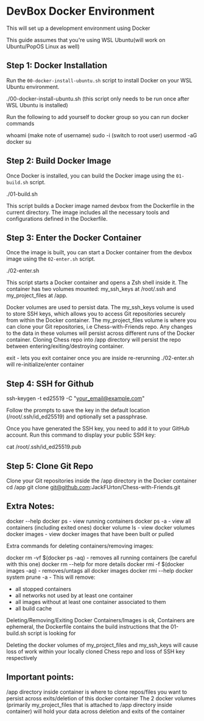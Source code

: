 # DevBox Docker Environment

This will set up a development environment using Docker 

This guide assumes that you're using WSL Ubuntu(will work on Ubuntu/PopOS Linux as well)

## Step 1: Docker Installation

Run the `00-docker-install-ubuntu.sh` script to install Docker on your WSL Ubuntu environment. 

./00-docker-install-ubuntu.sh
(this script only needs to be run once after WSL Ubuntu is installed)

Run the following to add yourself to docker group so you can run docker commands

whoami (make note of username)
sudo -i (switch to root user)
usermod -aG docker <username>
su <username>

## Step 2: Build Docker Image

Once Docker is installed, you can build the Docker image using the `01-build.sh` script.

./01-build.sh

This script builds a Docker image named devbox from the Dockerfile in the current directory. The image includes all the necessary tools and configurations defined in the Dockerfile.

## Step 3: Enter the Docker Container

Once the image is built, you can start a Docker container from the devbox image using the `02-enter.sh` script.

./02-enter.sh

This script starts a Docker container and opens a Zsh shell inside it. The container has two volumes mounted: my_ssh_keys at /root/.ssh and my_project_files at /app.

Docker volumes are used to persist data. The my_ssh_keys volume is used to store SSH keys, which allows you to access Git repositories securely from within the Docker container. The my_project_files volume is where you can clone your Git repositories, i.e Chess-with-Friends repo. Any changes to the data in these volumes will persist across different runs of the Docker container. Cloning Chess repo into /app directory will persist the repo between entering/exiting/destroying container.

exit - lets you exit container once you are inside
re-rerunning ./02-enter.sh will re-initialize/enter container

## Step 4: SSH for Github

ssh-keygen -t ed25519 -C "your_email@example.com"

Follow the prompts to save the key in the default location (/root/.ssh/id_ed25519) and optionally set a passphrase.

Once you have generated the SSH key, you need to add it to your GitHub account. Run this command to display your public SSH key:

cat /root/.ssh/id_ed25519.pub

## Step 5: Clone Git Repo

Clone your Git repositories inside the /app directory in the Docker container
cd /app
git clone git@github.com:JackFUrton/Chess-with-Friends.git

## Extra Notes:

docker --help
docker ps - view running containers
docker ps -a - view all containers (including exited ones)
docker volume ls - view docker volumes
docker images - view docker images that have been built or pulled

Extra commands for deleting containers/removing images:

docker rm -vf $(docker ps -aq) - removes all running containers (be careful with this one)
docker rm --help for more details
docker rmi -f $(docker images -aq) - removes/untags all docker images
docker rmi --help
docker system prune -a - This will remove:
  - all stopped containers
  - all networks not used by at least one container
  - all images without at least one container associated to them
  - all build cache

Deleting/Removing/Exiting Docker Containers/Images is ok, Containers are ephemeral, the Dockerfile contains the build instructions that the 01-build.sh script is looking for

Deleting the docker volumes of my_project_files and my_ssh_keys will cause loss of work within your locally cloned Chess repo and loss of SSH key respectively

## Important points:

/app directory inside container is where to clone repos/files you want to persist across exits/deletion of this docker container
The 2 docker volumes (primarily my_project_files that is attached to /app directory inside container) will hold your data across deletion and exits of the container
